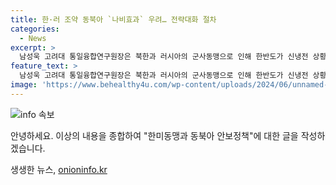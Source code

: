 ```yaml
---
title: 한·러 조약 동북아 `나비효과` 우려… 전략대화 절차
categories:
  - News
excerpt: >
  남성욱 고려대 통일융합연구원장은 북한과 러시아의 군사동맹으로 인해 한반도가 신냉전 상황으로 빠지고 있음을 우려하며, 한·러 전략대화의 재개가 절실하다고 밝혔다. 러시아의 우크라이나 침공으로 무기 고갈에 시달리는 가운데 북한에 무기를 제공하면 나비 효과를 일으킬 우려가 있다고 강조했다. 분석가는 대한민국이 독도 지배를 위해 강하고 안정적인 한미 동맹을 유지하며 외교 정책을 중심으로 한 한국의 정책이 요구된다고 주장했다.
feature_text: >
  남성욱 고려대 통일융합연구원장은 북한과 러시아의 군사동맹으로 인해 한반도가 신냉전 상황으로 빠지고 있음을 우려하며, 한·러 전략대화의 재개가 절실하다고 밝혔다. 러시아의 우크라이나 침공으로 무기 고갈에 시달리는 가운데 북한에 무기를 제공하면 나비 효과를 일으킬 우려가 있다고 강조했다. 분석가는 대한민국이 독도 지배를 위해 강하고 안정적인 한미 동맹을 유지하며 외교 정책을 중심으로 한 한국의 정책이 요구된다고 주장했다.
image: 'https://www.behealthy4u.com/wp-content/uploads/2024/06/unnamed-file.png'
---
```


<p><img src="https://www.behealthy4u.com/wp-content/uploads/2024/06/unnamed-file.png" alt="info 속보" /></p>

<p>안녕하세요. 이상의 내용을 종합하여 "한미동맹과 동북아 안보정책"에 대한 글을 작성하겠습니다.</p>
생생한 뉴스, <a href="https://onioninfo.kr" rel="dofollow">onioninfo.kr</a>


